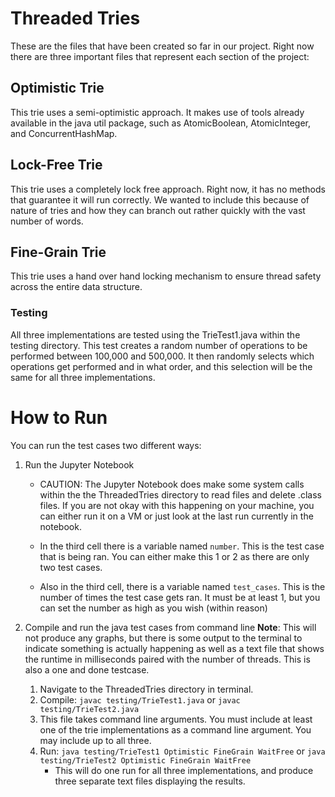 # Threaded Tries

These are the files that have been created so far in our project.
Right now there are three important files that represent each section of the project:

## Optimistic Trie

This trie uses a semi-optimistic approach. It makes use of tools already available in the java util package, such as AtomicBoolean, AtomicInteger, and ConcurrentHashMap.

## Lock-Free Trie

This trie uses a completely lock free approach. Right now, it has no methods that guarantee it will run correctly. We wanted to include this because of nature of tries and how they can branch out rather quickly with the vast number of words.

## Fine-Grain Trie

This trie uses a hand over hand locking mechanism to ensure thread safety across the entire data structure.

### Testing

All three implementations are tested using the TrieTest1.java within the testing directory. This test creates a random number of operations to be performed between 100,000 and 500,000. It then randomly selects which operations get performed and in what order, and this selection will be the same for all three implementations.

# How to Run

You can run the test cases two different ways:
1. Run the Jupyter Notebook
	- CAUTION: The Jupyter Notebook does make some system calls within the the ThreadedTries directory to read files and delete .class files. If you are not okay with this happening on your machine, you can either run it on a VM or just look at the last run currently in the notebook.

	- In the third cell there is a variable named `number`. This is the test case that is 	being ran. You can either make this 1 or 2 as there are only two test cases.
	- Also in the third cell, there is a variable named `test_cases`. This is the number of times the test case gets ran. It must be at least 1, but you can set the number as high as you wish (within reason)

2. Compile and run the java test cases from command line
	**Note**: This will not produce any graphs, but there is some output to the terminal to indicate something is actually happening as well as a text file that shows the runtime in milliseconds paired with the number of threads. This is also a one and done testcase.

	1. Navigate to the ThreadedTries directory in terminal.
	2. Compile: `javac testing/TrieTest1.java` or `javac testing/TrieTest2.java`
	3. This file takes command line arguments. You must include at least one of the trie implementations as 	a command line argument. You may include up to all three.
	4. Run: 
		`java testing/TrieTest1 Optimistic FineGrain WaitFree`
		or
		`java testing/TrieTest2 Optimistic FineGrain WaitFree`
		- This will do one run for all three implementations, and produce three separate text files displaying the results.